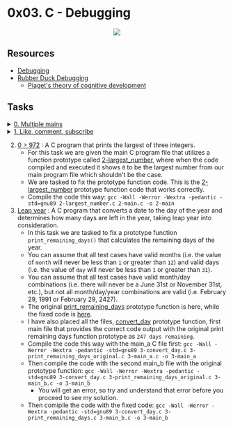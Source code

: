 # 0x03. C - Debugging

<p align="center">
  <img src="https://i.postimg.cc/NFQbkDfM/image.png"
</p>

## Resources

- [Debugging](https://en.wikipedia.org/wiki/Debugging)
- [Rubber Duck Debugging](https://www.thoughtfulcode.com/rubber-duck-debugging-psychology/)
	- [Piaget's theory of cognitive development](https://en.wikipedia.org/wiki/Piaget's_theory_of_cognitive_development)

## Tasks

<details>
<summary><a href="./0-main.c">0. Multiple mains</a></summary><br>

<a href='https://postimages.org/' target='_blank'><img src='https://i.postimg.cc/FKc2PPmg/image.png' border='0' alt='image'/></a>
<a href='https://postimages.org/' target='_blank'><img src='https://i.postimg.cc/vmWN7cL0/image.png' border='0' alt='image'/></a>

- First compilation: `gcc -Wall -pedantic -Werror -Wextra -std=gnu89 positive_or_negative.c main/main.c -o first`
- Second compilation: `gcc -Wall -pedantic -Werror -Wextra -std=gnu89 positive_or_negative.c main/0-main.c -o 0-main`

</details>

<details>
<summary><a href="./1-main.c">1. Like, comment, subscribe</a></summary><br>

<a href='https://postimages.org/' target='_blank'><img src='https://i.postimg.cc/Xq4qNHnn/image.png' border='0' alt='image'/></a>

- Compile this way: `gcc -std=gnu89 1-main.c -o 1-main`

</details>

2. [0 > 972](./2-main.c) : A C program that prints the largest of three integers.
	- For this task we are given the main C program file that utilizes a function prototype called [2-largest_number](./2-largest_number_original.c), where when the code compiled and executed it shows `0` to be the largest number from our main program file which shouldn't be the case.
	- We are tasked to fix the prototype function code. This is the [2-largest_number](./2-largest_number.c) prototype function code that works correctly.
	- Compile the code this way: `gcc -Wall -Werror -Wextra -pedantic -std=gnu89 2-largest_number.c 2-main.c -o 2-main`
3. [Leap year](./3-main_a.c) : A C program that converts a date to the day of the year and determines how many days are left in the year, taking leap year into consideration.
	- In this task we are tasked to fix a prototype function `print_remaining_days()` that calculates the remaining days of the year.
	- You can assume that all test cases have valid months (i.e. the value of `month` will never be less than `1` or greater than `12`) and valid days (i.e. the value of `day` will never be less than `1` or greater than `31`).
	- You can assume that all test cases have valid month/day combinations (i.e. there will never be a June 31st or November 31st, etc.), but not all month/day/year combinations are valid (i.e. February 29, 1991 or February 29, 2427).
	- The original [print_remaining_days](./3-print_remaining_days_original.c) prototype function is here, while the fixed code is [here](./3-print_remaining_days.c).
	- I have also placed all the files, [convert_day](./3-convert_day.c) prototype function, first main file that provides the correct code output with the original print remaining days function prototype as `247 days remaining`.
	- Compile the code this way with the main_a C file first: `gcc -Wall -Werror -Wextra -pedantic -std=gnu89 3-convert_day.c 3-print_remaining_days_original.c 3-main_a.c -o 3-main_a`
	- Then compile the code with the second main_b file with the original prototype function: `gcc -Wall -Werror -Wextra -pedantic -std=gnu89 3-convert_day.c 3-print_remaining_days_original.c 3-main_b.c -o 3-main_b`
		- You will get an error, so try and understand that error before you proceed to see my solution.
	- Then comipile the code with the fixed code: `gcc -Wall -Werror -Wextra -pedantic -std=gnu89 3-convert_day.c 3-print_remaining_days.c 3-main_b.c -o 3-main_b`
